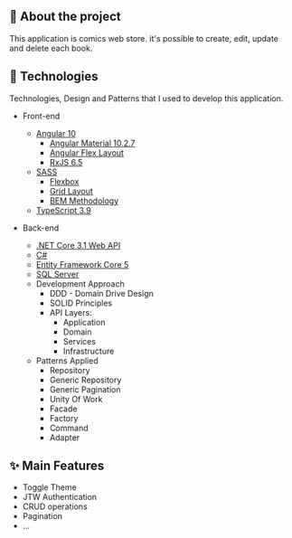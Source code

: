 ## 📖 About the project

This application is comics web store. it's possible to create, edit, update and delete each book.

## 🤖 Technologies

Technologies, Design and Patterns that I used to develop this application.

- Front-end

  - [Angular 10](https://angular.io/)
    - [Angular Material 10.2.7](https://material.angular.io/)
    - [Angular Flex Layout](https://github.com/angular/flex-layout/wiki/fxLayout-API)
    - [RxJS 6.5](https://rxjs-dev.firebaseapp.com/guide/overview)
  - [SASS](https://sass-lang.com/)
    - [Flexbox](https://www.w3schools.com/css/css3_flexbox.asp)
    - [Grid Layout](https://www.w3schools.com/css/css_grid.asp)
    - [BEM Methodology](http://getbem.com/naming/)
  - [TypeScript 3.9](https://www.typescriptlang.org/)

- Back-end

  - [.NET Core 3.1 Web API](https://dotnet.microsoft.com/download)
  - [C#](https://docs.microsoft.com/en-us/dotnet/csharp/)
  - [Entity Framework Core 5](https://docs.microsoft.com/en-us/ef/core/)
  - [SQL Server](https://docs.microsoft.com/en-us/sql/sql-server/?view=sql-server-ver15)
  - Development Approach
    - DDD - Domain Drive Design
    - SOLID Principles
    - API Layers:
      - Application
      - Domain
      - Services
      - Infrastructure
  - Patterns Applied
    - Repository
    - Generic Repository
    - Generic Pagination
    - Unity Of Work
    - Facade
    - Factory
    - Command
    - Adapter

## ✨ Main Features

- Toggle Theme
- JTW Authentication
- CRUD operations
- Pagination
- ...
